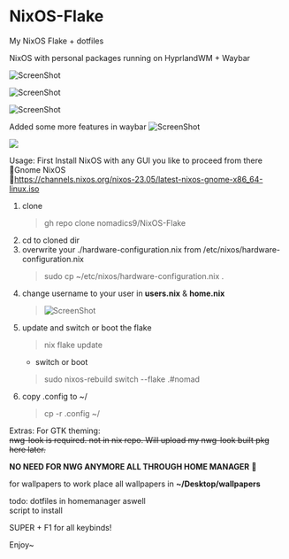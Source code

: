 # NixOS-Flake
My NixOS Flake + dotfiles

NixOS with personal packages running on HyprlandWM + Waybar


![ScreenShot](https://i.ibb.co/zZbTRPp/2023-05-22-T23-05-36-798602415-03-00.png)

![ScreenShot](https://i.ibb.co/FHh8QZM/2023-05-22-T23-05-59-807197950-03-00.png)

![ScreenShot](https://i.ibb.co/M9gs7n5/2023-05-22-T23-07-35-808155981-03-00.png)

Added some more features in waybar
![ScreenShot](https://i.ibb.co/6HRpPHX/screenshot.jpg)

[![](https://markdown-videos.deta.dev/youtube/PjE-PTNWwqs)](https://youtu.be/PjE-PTNWwqs)



Usage:
First Install NixOS with any GUI you like to proceed from there<br>
    👣Gnome NixOS<br>
    🔗https://channels.nixos.org/nixos-23.05/latest-nixos-gnome-x86_64-linux.iso
<br>
1. clone
    > gh repo clone nomadics9/NixOS-Flake
2. cd to cloned dir 
3. overwrite your ./hardware-configuration.nix from /etc/nixos/hardware-configuration.nix
    > sudo cp ~/etc/nixos/hardware-configuration.nix .
4. change username to your user in <b>users.nix</b> & <b>home.nix</b>
    > ![ScreenShot](https://i.ibb.co/VvwDffK/2023-06-06-T19-25-54-544297462-03-00.png)
5. update and switch or boot the flake
    > nix flake update
    - switch or boot
    > sudo nixos-rebuild switch --flake .#nomad
6. copy .config to ~/
    > cp -r .config ~/

Extras:
For GTK theming:<br>
<s>nwg-look is required. not in nix repo.
Will upload my nwg-look built pkg here later.</s><br>

<b>NO NEED FOR NWG ANYMORE ALL THROUGH HOME MANAGER</b> 🙋<br>

for wallpapers to work place all wallpapers in <b>~/Desktop/wallpapers</b>



todo:
dotfiles in homemanager aswell<br>
script to install <br>


SUPER + F1 for all keybinds!<br>

Enjoy~

